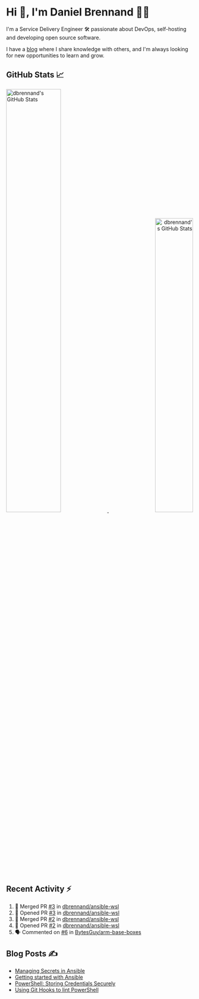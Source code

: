 # Hi 👋, I'm Daniel Brennand 👨‍💻

I'm a Service Delivery Engineer 🛠 passionate about DevOps, self-hosting and developing open source software.

I have a [blog](https://danielbrennand.com/blog/) where I share knowledge with others, and I'm always looking for new opportunities to learn and grow.

## GitHub Stats 📈

<p>
    <a align="left" href="https://github.com/dbrennand/dbrennand">
        <img alt="dbrennand's GitHub Stats"  width="54%" src="https://github-readme-stats-dbrennand.vercel.app/api?username=dbrennand&show_icons=true&count_private=true&hide_border=true&theme=dark">
    </a>
    <a align="right" href="https://github.com/dbrennand/dbrennand">
        <img alt="dbrennand's GitHub Stats"  width="45%" src="https://github-readme-stats-dbrennand.vercel.app/api/top-langs/?username=dbrennand&hide_border=true&layout=compact&theme=dark">
    </a>
</p>

## Recent Activity ⚡

<!--START_SECTION:activity-->
1. 🎉 Merged PR [#3](https://github.com/dbrennand/ansible-wsl/pull/3) in [dbrennand/ansible-wsl](https://github.com/dbrennand/ansible-wsl)
2. 💪 Opened PR [#3](https://github.com/dbrennand/ansible-wsl/pull/3) in [dbrennand/ansible-wsl](https://github.com/dbrennand/ansible-wsl)
3. 🎉 Merged PR [#2](https://github.com/dbrennand/ansible-wsl/pull/2) in [dbrennand/ansible-wsl](https://github.com/dbrennand/ansible-wsl)
4. 💪 Opened PR [#2](https://github.com/dbrennand/ansible-wsl/pull/2) in [dbrennand/ansible-wsl](https://github.com/dbrennand/ansible-wsl)
5. 🗣 Commented on [#6](https://github.com/BytesGuy/arm-base-boxes/issues/6) in [BytesGuy/arm-base-boxes](https://github.com/BytesGuy/arm-base-boxes)
<!--END_SECTION:activity-->

## Blog Posts ✍

<!-- BLOG-POST-LIST:START -->
- [Managing Secrets in Ansible](https://danielbrennand.com/blog/managing-secrets-in-ansible/)
- [Getting started with Ansible](https://danielbrennand.com/blog/getting-started-ansible/)
- [PowerShell: Storing Credentials Securely](https://danielbrennand.com/blog/powershell-storing-credentials/)
- [Using Git Hooks to lint PowerShell](https://danielbrennand.com/blog/git-hook-powershell/)
<!-- BLOG-POST-LIST:END -->
